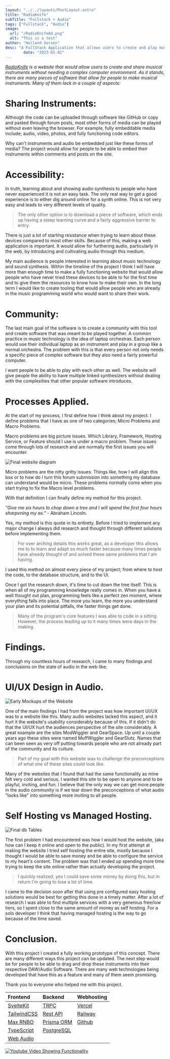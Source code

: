```yaml
---
layout: "../../layouts/PostLayout.astro"
title: "RadioKnife"
subTitle: "Fullstack + Audio"
tags: ["Fullstack", "Audio"]
image:
  url: "/RadioKnifeAd.png"
  alt: "This is a test"
author: "Holland Sersen"
desc: "A FullStack Application that allows users to create and play musical instruments all from the browser."
		date: "2023-01-02"
---
```


_[RadioKnife](https://radioknife.co) is a website that would allow users to create and share musical instruments without needing a complex computer environment. As it stands, there are many pieces of software that allow for people to make musical instruments. Many of them lack in a couple of aspects:_

<!-- 1. Sharing Instruments
2. Accessibility
3. Community -->

# Sharing Instruments:

Although the code can be uploaded through software like GitHub or copy and pasted through forum posts, most other forms of media can be played without even leaving the browser. For example, fully embeddable media include; audio, video, photos, and fully functioning code editors.

Why can't instruments and audio be embedded just like these forms of media? The project would allow for people to be able to embed their instruments within comments and posts on the site.

# Accessibility:

In truth, learning about and showing audio synthesis to people who have never experienced it is not an easy task. The only real way to get a good experience is to either dig around online for a synth online. This is not very easy and leads to very different levels of quality.

> The only other option is to download a piece of software, which ends up having a steep learning curve and a fairly aggressive barrier to entry.

There is just a lot of starting resistance when trying to learn about these devices compared to most other skills.
Because of this, making a web application is important. It would allow for furthering audio, particularly in the web, by introducing and cultivating audio through this medium.

My main audience is people interested in learning about music technology and sound synthesis. Within the timeline of the project I think I will have more than enough time to make a fully functioning website that would allow people who have never tried these devices to be able to for the first time and to give them the resources to know how to make their own. In the long term I would like to create tooling that would allow people who are already in the music programming world who would want to share their work.

# Community:

The last main goal of the software is to create a community with this tool and create software that was meant to be played together. A common practice in music technology is the idea of laptop orchestras. Each person would use their individual laptop as an instrument and play in a group like a normal orchestra. The problem with this is that every person not only needs a specific piece of complex software but they also need a fairly powerful computer.

I want people to be able to play with each other as well. The website will give people the ability to have multiple linked synthesizers without dealing with the complexities that other popular software introduces.

# Processes Applied.

At the start of my process, I first define how I think about my project. I define problems that I have as one of two categories; Micro Problems and Macro Problems.

Macro problems are big picture issues. Which Library, Framework, Hosting Service, or Feature should I use is under a macro problem. These issues come through lots of research and are normally the first issues you will encounter.

![Final website diagram](/finalBoard.png)

Micro problems are the nitty gritty issues. Things like, how I will align this box or to how do I turn this forum submission into something my database can understand would be micro. These problems normally come when you start trying to fix the Macro level problems.

With that definition I can finally define my method for this project.

_"Give me six hours to chop down a tree and I will spend the first four hours sharpening my ax."_ - Abraham Lincoln.

Yes, my method is this quote in its entirety. Before I tried to implement any major change I always did research and thought through different solutions before implementing them.

> For over arching details this works great, as a developer this allows me to to learn and adapt so much faster because many times people have already thought of and solved these same problems that I am having.

I used this method on almost every piece of my project; from where to host the code, to the database structure, and to the UI.

Once I got the research down, it's time to cut down the tree itself. This is when all of my programming knowledge really comes in. When you have a well thought out plan, programming feels like a perfect zen moment, where everything falls into place. The more you learn, the more you understand your plan and its potential pitfalls, the faster things get done.

> Many of the program's core features I was able to code in a sitting. However, the process leading up to it many times were days in the making.

# Findings.

Through my countless hours of research, I came to many findings and conclusions on the state of audio in the web like;

<!-- 1. UI/UX Design in Audio.
2. Self Hosting vs Managed Hosting. -->

# UI/UX Design in Audio.

![Early Mockups of the Website](/figmaBoards.png)

One of the main findings I had from the project was how important UI/UX was to a website like this. Many audio websites lacked this aspect, and it hurt it the website's usability considerably because of this. If it didn't do that the UI/UX hurt the audiences perspective of the site considerably. A great example are the sites ModWiggler and GearSpace. Up until a couple years ago these sites were named MuffWiggler and GearSlutz. Names that can been seen as very off putting towards people who are not already part of the community and its culture.

> Part of my goal with this website was to challenge the preconceptions of what one of these sites could look like.

Many of the websites that I found that had the same functionality as mine felt very cold and serious. I wanted this site to be open to anyone and to be playful, inviting, and fun. I believe that the only way we can get more people in the audio community is if we tear down the preconceptions of what audio "looks like" into something more inviting to all people.

# Self Hosting vs Managed Hosting.

![Final db Tables](/db.png)

The first problem I had encountered was how I would host the website, (aka how can I keep it online and open to the public). In my first attempt at making the website I tried self hosting the entire site, mostly because I thought I would be able to save money and be able to configure the service to my heart's content. The problem was that I ended up spending more time trying to keep the site online rather than actually developing the project.

> I quickly realized, yes I could save some money by doing this, but in return I'm going to lose a lot of time.

I came to the decision soon after that using pre configured easy hosting solutions would be best for getting this done in a timely matter. After a lot of research I was able to find multiple services with a very generous free/low tiers, so I spent close to the same amount of money as self hosting. For a solo developer I think that having managed hosting is the way to go because of the time saved.

# Conclusion.

With this project I created a fully working prototype of this concept. There are many different ways this project can be updated. The next step would be for people to be able to drag and drop these instruments into their respective DAW/Audio Software. There are many web technologies being developed that have this as a feature and many of them seem promising.

Thank you to everyone who helped me with this project.

| Frontend                                                                                  | Backend                                                                           | Webhosting                             |
| :---------------------------------------------------------------------------------------- | :-------------------------------------------------------------------------------- | :------------------------------------- |
| [SvelteKit](https://kit.svelte.dev/)                                                      | [TRPC](https://trpc.io/)                                                          | [Vercel](https://vercel.com/dashboard) |
| [TailwindCSS](https://tailwindcss.com/)                                                   | [Rest API](https://kit.svelte.dev/docs/routing)                                   | [Railway](https://railway.app/)        |
| [Max RNBO](https://rnbo.cycling74.com/)                                                   | [Prisma ORM](https://www.google.com/search?q=prisma+orm&sourceid=chrome&ie=UTF-8) | [Github](https://github.com/)          |
| [TypeScript](https://www.typescriptlang.org/)                                             | [PostgreSQL](https://www.postgresql.org/)                                         |                                        |
| [Web Audio](https://webaudio.github.io/web-audio-api/#dom-baseaudiocontext-onstatechange) |                                                                                   |

[![Youtube Video Showing Functionality ](https://img.youtube.com/vi/GRecsv-wqqY/0.jpg)](https://www.youtube.com/watch?v=GRecsv-wqqY)
